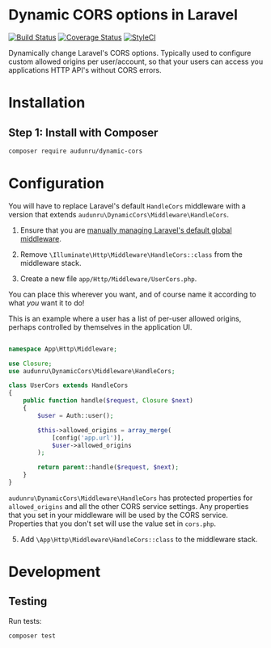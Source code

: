 # Dynamic CORS options in Laravel

[![Build Status](https://github.com/audunru/dynamic-cors/actions/workflows/validate.yml/badge.svg)](https://github.com/audunru/dynamic-cors/actions/workflows/validate.yml)
[![Coverage Status](https://coveralls.io/repos/github/audunru/dynamic-cors/badge.svg?branch=master)](https://coveralls.io/github/audunru/dynamic-cors?branch=master)
[![StyleCI](https://github.styleci.io/repos/803402577/shield?branch=master)](https://github.styleci.io/repos/803402577)

Dynamically change Laravel's CORS options. Typically used to configure custom allowed origins per user/account, so that your users can access you applications HTTP API's without CORS errors.

# Installation

## Step 1: Install with Composer

```bash
composer require audunru/dynamic-cors
```

# Configuration

You will have to replace Laravel's default `HandleCors` middleware with a version that extends `audunru\DynamicCors\Middleware\HandleCors`.

1. Ensure that you are [manually managing Laravel's default global middleware](https://laravel.com/docs/11.x/middleware#manually-managing-laravels-default-global-middleware).

2. Remove `\Illuminate\Http\Middleware\HandleCors::class` from the middleware stack.

3. Create a new file `app/Http/Middleware/UserCors.php`.

You can place this wherever you want, and of course name it according to what _you_ want it to do!

This is an example where a user has a list of per-user allowed origins, perhaps controlled by themselves in the application UI.

```php

namespace App\Http\Middleware;

use Closure;
use audunru\DynamicCors\Middleware\HandleCors;

class UserCors extends HandleCors
{
    public function handle($request, Closure $next)
    {
        $user = Auth::user();

        $this->allowed_origins = array_merge(
            [config('app.url')],
            $user->allowed_origins
        );

        return parent::handle($request, $next);
    }
}
```

`audunru\DynamicCors\Middleware\HandleCors` has protected properties for `allowed_origins` and all the other CORS service settings. Any properties that you set in your middleware will be used by the CORS service. Properties that you don't set will use the value set in `cors.php`.

5. Add `\App\Http\Middleware\HandleCors::class` to the middleware stack.

# Development

## Testing

Run tests:

```bash
composer test
```
